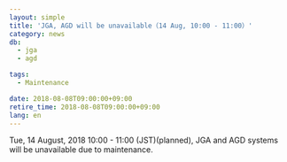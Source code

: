 ```yaml
---
layout: simple
title: 'JGA, AGD will be unavailable（14 Aug, 10:00 - 11:00）'
category: news
db:
  - jga
  - agd

tags:
  - Maintenance

date: 2018-08-08T09:00:00+09:00
retire_time: 2018-08-08T09:00:00+09:00
lang: en
---
```


<p>Tue, 14 August, 2018 10:00 - 11:00 (JST)(planned), JGA and AGD systems will be unavailable due to maintenance.</p>
